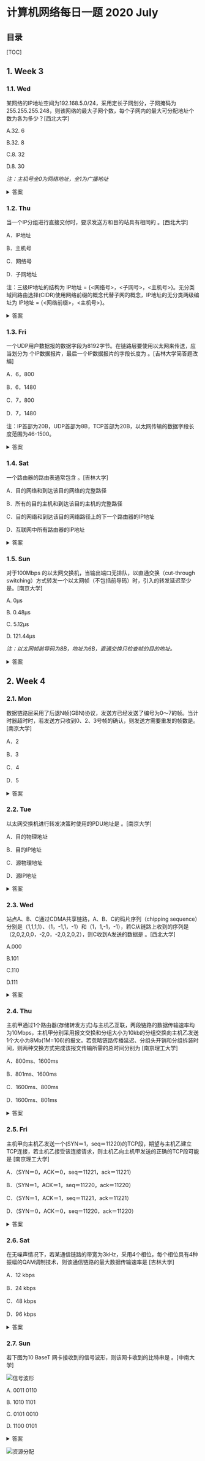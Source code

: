 计算机网络每日一题 2020 July
===

目录
---

[TOC]

## 1. Week 3

### 1.1. Wed

某网络的IP地址空间为192.168.5.0/24，采用定长子网划分，子网掩码为255.255.255.248，则该网络的最大子网个数，每个子网内的最大可分配地址个数为各为多少？[西北大学]

A.32. 6

B.32. 8

C.8. 32

D.8. 30

_注：主机号全0为网络地址，全1为广播地址_

<details>
<summary>答案</summary>
答案：A<br>
解析：一个IP的组成部分为：网络号+子网号+主机号，对于这样的IP  192.168.5.0/24,由/24可以知道其子网掩码默认为255.255.255.0 ，255.255.255.248,二进制位：(11111111. 11111111. 11111111)(24表示网络号).11111(子网掩码) 000  ，子网掩码中全1表示的网络号和子网号部分，0部分表示主机号部分。(11111)2  转换为十进制为2^5 =32 所以可以划分为32个子网，而后面有3个0，所以000 - 111表示的范围2^3 -2（全0和全1不可用）=6 所以答案为32,6 选A。
</details>

### 1.2. Thu

当一个IP分组进行直接交付时，要求发送方和目的站具有相同的        。[西北大学]

A．IP地址

B．主机号

C．网络号

D．子网地址

注：三级IP地址的结构为 IP地址 = {<网络号>，<子网号>，<主机号>}。无分类域间路由选择(CIDR)使用网络前缀的概念代替子网的概念，IP地址的无分类两级编址为 IP地址 = {<网络前缀>，<主机号>}。

<details>
<summary>答案</summary>
答案：D<br>
解析：判断一个IP分组的交付方式是直接交付还是间接交付，路由器需要根据分组的目的IP地址和源IP地址是否属于同一个子网来进行判断。具体来说，将一个分组的源IP地址和目的IP地址分别与子网掩码进行“与”比较，如果得到的子网地址相同，该分组就采用直接交付方式，否则就进行间接交付。
</details>

### 1.3. Fri

一个UDP用户数据报的数据字段为8192字节。在链路层要使用以太网来传送，应当划分为        个IP数据报片，最后一个IP数据报片的字段长度为       。[吉林大学简答题改编]

A．6，800

B．6，1480

C．7，800

D．7，1480

注：IP首部为20B，UDP首部为8B，TCP首部为20B，以太网传输的数据字段长度范围为46-1500。

<details>
<summary>答案</summary>
答案：A<br>
解析：数据报总长度=8192+8（UDP首部）=8200字节，以太网传送，IP层最大传送单元MTU=1500，因为IP首部为20字节，所以数据部分占了1480字节，则：8200/1480=5......800，所以划分为6个IP数据报片，前五个数据字段长度为1480字节，最后一个数据字段长度为800字节。
</details>

### 1.4. Sat

一个路由器的路由表通常包含         。[吉林大学]

A．目的网络和到达该目的网络的完整路径

B．所有的目的主机和到达该目的主机的完整路径

C．目的网络和到达该目的网络路径上的下一个路由器的IP地址

D．互联网中所有路由器的IP地址

<details>
<summary>答案</summary>
答案：C<br>
解析：在IP互联网中，需要进行路由选择的设备一般采用表驱动的路由选择算法。每台需要路由选择的设备保存一张IP路由表，该表存储着有关可能的目的地址及怎样到达目的地址的信息。在需要传送IP数据报时，它就查询该IP路由表，决定把数据报发往何处。因特网的路由选择算法通常使用一张IP路由选择表(路由表)，一个路由表通常包含许多(N，R)对序偶，其中N指的是目的网络IP地址，R是到网络N路径上下一个路由器的IP地址。
</details>

### 1.5. Sun

对于100Mbps 的以太网交换机，当输出端口无排队，以直通交换（cut-through switching）方式转发一个以太网帧（不包括前导码）时，引入的转发延迟至少是。[南京大学]

A.  0μs

B.  0.48μs

C.  5.12μs

D.  121.44μs

_注：以太网帧前导码为8B，地址为6B，直通交换只检查帧的目的地址。_

<details>
<summary>答案</summary>
答案：B<br>
解析：以太网的直通交换方式在输入端口检测到一个 数据包时，检查该包的包头，获取包的目的地址，启动内部的动态查找表转换成相应的输出端口，在输入与输出交叉处接通，把数据包直通到相应的端口，实现交换功能。它只检查数据包的包头(包括7个字节的前同步码+1个字节的帧开始界定符+6个字节的目的地址共14个字节)，有时题目说明不包含前导码，即只包6个字节含目的地址。那么转发时延=6B/100Mbps=6*8b/[(100*10^6)b/10^6us]= 0.48us。
</details>

## 2. Week 4

### 2.1. Mon

数据链路层采用了后退N帧(GBN)协议，发送方已经发送了编号为0～7的帧。当计时器超时时，若发送方只收到0、2、3号帧的确认，则发送方需要重发的帧数是。[南京大学]

A．2

B．3

C．4

D．5

<details>
<summary>答案</summary>
答案：C<br>
解析：根据后退N帧协议，当接收方检测出失序的信息帧后，要求发送 方重发最后一个正确接收的信息帧之后的所有未被确认的帧；或者当发送方发送了N个帧后，若发现该N帧的 前一个帧在计时器超时后仍未返回其确认信息，则该帧被判为出错或丢失,此时发送方就不得不重新发送出错帧 及其后的N帧。本题收到3号帧的确认，说明0, 1, 2, 3号帧已经收到，丢失的是4, 5, 6, 7号帧，共4帧。因此答案为C项。
</details>

### 2.2. Tue

以太网交换机进行转发决策时使用的PDU地址是        。[南京大学]

A．目的物理地址

B．目的IP地址

C．源物理地址

D．源IP地址

<details>
<summary>答案</summary>
答案：A<br>
解析：以太网交换机是数据链路层设备，它的转发决策是依据PDU的目的物理地址。
</details>

### 2.3. Wed

站点A、B、C通过CDMA共享链路，A、B、C的码片序列（chipping  sequence）分别是（1,1,1,1）、（1，-1,1，-1）和（1，1,-1，-1），若C从链路上收到的序列是（2,0,2,0,0，-2,0，-2,0,2,0,2），则C收到A发送的数据是        。[西北大学]

A.000

B.101

C.110

D.111

<details>
<summary>答案</summary>
答案：B<br>
解析：C接收到的是A，B发送过来的叠加码片，C想要看A发送的数据，就将接收到的叠加码片与A的码片序列进行规格化内积操作：（2，0，2，0；0，-2，0，-2；0，2，0，2）每四位与（1，1，1，1）进行规格化内积，（2*1+0*1+2*1+0*1)/4=1;（0*1+-2*1+0*1+-2*1)/4=-1，-1即0;（0*1+2*1+0*1+2*1)/4=1;可以得到结果101。
</details>

### 2.4. Thu

主机甲通过1个路由器(存储转发方式)与主机乙互联，两段链路的数据传输速率均为10Mbps，主机甲分别采用报文交换和分组大小为10kb的分组交换向主机乙发送1个大小为8Mb(1M=106)的报文。若忽略链路传播延迟、分组头开销和分组拆装时间，则两种交换方式完成该报文传输所需的总时间分别为        [南京理工大学]

A．800ms、1600ms

B．801ms、1600ms

C．1600ms、800ms

D．1600ms、801ms

<details>
<summary>答案</summary>
答案：D<br>
解析：不进行分组时，发送一个报文的时延是8Mb/10Mb/s=800ms，在接收端接收此报文的时延也是800ms，共计1600ms。进行分组后，发送一个报文的时延是10kb/10Mb/s=1ms，接收一个报文的时延也是1ms，但是在发送第二个报文时，第一个报文已经开始接收。共计有800个分组，总时间为801ms。
</details>

### 2.5. Fri

主机甲向主机乙发送一个(SYN＝1，seq＝11220)的TCP段，期望与主机乙建立TCP连接，若主机乙接受该连接请求，则主机乙向主机甲发送的正确的TCP段可能是         [南京理工大学]

A．（SYN＝0，ACK＝0，seq＝11221，ack＝11221）

B．（SYN＝1，ACK＝1，seq＝11220，ack＝11220）

C．（SYN＝1，ACK＝1，seq＝11221，ack＝11221）

D．（SYN＝0，ACK＝0，seq＝11220，ack＝11220）

<details>
<summary>答案</summary>
答案：C<br>
解析：TCP是面向连接的，所谓面向连接，就是当计算机双方通信时必需先建立连接，然后数据传送，最后拆除三个过程，也就是客户主动打开TCP传输，服务器被动打开。<br>
第一次握手：客户发送SYN＝1，seq＝x给服务器，即客户的TCP向服务器发出连接请求报文段，其首部中的同步位SYN＝1，并选择序号seq＝x，表明传送数据时的第一个数据字节的序号是x。<br>
第二次握手：服务器发送SYN＝1，ACK＝1，seq＝y，ack＝x+1给客户，即服务器的TCP收到连接请求报文段后，如同意则发回确认。服务器在确认报文段中应使SYN＝1，使ACK＝1，其确认号ack＝x+1，自己选择的序号seq＝y。<br>
第三次握手：客户发送ACK＝1，seq＝x+1，ack＝y+1给服务器，即客户收到此报文段后向服务器给出确认，其ACK＝1，确认号ack＝y+1。客户的TCP通知上层应用进程，连接已经建立。<br>
服务器的TCP收到主机客户的确认后，也通知其上层应用进程：TCP连接已经建立。因此，本题中x＝11220，y是主机乙自动选取的序号，可以与x相同，也可以不相同，从而主机乙所发出的TCP段应该是SYN＝1，ACK＝1，seq＝y，ack＝x+1，即SYN＝1，ACK＝1，seq＝y，ack＝11221，从而答案是C。
</details>

### 2.6. Sat

在无噪声情况下，若某通信链路的带宽为3kHz，采用4个相位，每个相位具有4种振幅的QAM调制技术，则该通信链路的最大数据传输速率是         [吉林大学]

A．12 kbps

B．24 kbps

C．48 kbps

D．96 kbps

<details>
<summary>答案</summary>
答案：B<br>
解析：首先要根据信道有无噪声来确定是否采用奈奎斯特定理。解题难点在于离散数值的确定，先确定调制技术的码元数，此处为4个相位乘以4种振幅，共16种，即该通信链路的最大数据传输速率＝2×3×㏒2（4×4）＝6×4＝24kbps。
</details>

### 2.7. Sun

若下图为10 BaseT 网卡接收到的信号波形，则该网卡收到的比特串是         。[中南大学]

![信号波形](../../../img/考研笔记/计算机网络习题/每日一题/2020_July/week4Sun1.jpg)

A.  0011 0110

B.  1010 1101

C.  0101 0010

D.  1100 0101

<details>
<summary>答案</summary>
答案：A<br>
解析：以太网数据编码格式为：曼彻斯特编码。
编码规则为：1.位中间电平从高到低跳变表示"0"（即下降沿），位中间电平从低到高跳变表示"1"（即上升沿）。或者2.位中间 电平从高到低跳变表示"1"，位中间电平从低到高跳变表示"0"。<br>
因此答案为1：11001001 或者2：00110110选A。
</details>

![资源分配](../../../img/考研笔记/计算机网络习题/每日一题/2020_July/week4Sun2.jpg)
